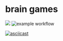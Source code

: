 # brain games
<a href="https://codeclimate.com/github/MarynaRedkina/brain-games/maintainability"><img src="https://api.codeclimate.com/v1/badges/a99a88d28ad37a79dbf6/maintainability" /></a>
![example workflow](https://github.com/MarynaRedkina/brain-games/actions/workflows/nodejs.yml/badge.svg)

[![asciicast](https://asciinema.org/a/g4rSdd3wpvG2XgoJqnaenZHRt.png)](https://asciinema.org/a/g4rSdd3wpvG2XgoJqnaenZHRt)
